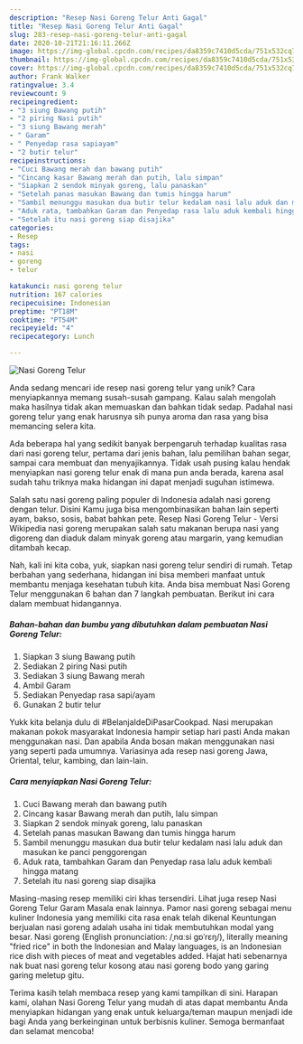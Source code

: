 ```yaml
---
description: "Resep Nasi Goreng Telur Anti Gagal"
title: "Resep Nasi Goreng Telur Anti Gagal"
slug: 283-resep-nasi-goreng-telur-anti-gagal
date: 2020-10-21T21:16:11.266Z
image: https://img-global.cpcdn.com/recipes/da8359c7410d5cda/751x532cq70/nasi-goreng-telur-foto-resep-utama.jpg
thumbnail: https://img-global.cpcdn.com/recipes/da8359c7410d5cda/751x532cq70/nasi-goreng-telur-foto-resep-utama.jpg
cover: https://img-global.cpcdn.com/recipes/da8359c7410d5cda/751x532cq70/nasi-goreng-telur-foto-resep-utama.jpg
author: Frank Walker
ratingvalue: 3.4
reviewcount: 9
recipeingredient:
- "3 siung Bawang putih"
- "2 piring Nasi putih"
- "3 siung Bawang merah"
- " Garam"
- " Penyedap rasa sapiayam"
- "2 butir telur"
recipeinstructions:
- "Cuci Bawang merah dan bawang putih"
- "Cincang kasar Bawang merah dan putih, lalu simpan"
- "Siapkan 2 sendok minyak goreng, lalu panaskan"
- "Setelah panas masukan Bawang dan tumis hingga harum"
- "Sambil menunggu masukan dua butir telur kedalam nasi lalu aduk dan masukan ke panci penggorengan"
- "Aduk rata, tambahkan Garam dan Penyedap rasa lalu aduk kembali hingga matang"
- "Setelah itu nasi goreng siap disajika"
categories:
- Resep
tags:
- nasi
- goreng
- telur

katakunci: nasi goreng telur 
nutrition: 167 calories
recipecuisine: Indonesian
preptime: "PT18M"
cooktime: "PT54M"
recipeyield: "4"
recipecategory: Lunch

---
```



![Nasi Goreng Telur](https://img-global.cpcdn.com/recipes/da8359c7410d5cda/751x532cq70/nasi-goreng-telur-foto-resep-utama.jpg)

Anda sedang mencari ide resep nasi goreng telur yang unik? Cara menyiapkannya memang susah-susah gampang. Kalau salah mengolah maka hasilnya tidak akan memuaskan dan bahkan tidak sedap. Padahal nasi goreng telur yang enak harusnya sih punya aroma dan rasa yang bisa memancing selera kita.

Ada beberapa hal yang sedikit banyak berpengaruh terhadap kualitas rasa dari nasi goreng telur, pertama dari jenis bahan, lalu pemilihan bahan segar, sampai cara membuat dan menyajikannya. Tidak usah pusing kalau hendak menyiapkan nasi goreng telur enak di mana pun anda berada, karena asal sudah tahu triknya maka hidangan ini dapat menjadi suguhan istimewa.

Salah satu nasi goreng paling populer di Indonesia adalah nasi goreng dengan telur. Disini Kamu juga bisa mengombinasikan bahan lain seperti ayam, bakso, sosis, babat bahkan pete. Resep Nasi Goreng Telur - Versi Wikipedia nasi goreng merupakan salah satu makanan berupa nasi yang digoreng dan diaduk dalam minyak goreng atau margarin, yang kemudian ditambah kecap.


Nah, kali ini kita coba, yuk, siapkan nasi goreng telur sendiri di rumah. Tetap berbahan yang sederhana, hidangan ini bisa memberi manfaat untuk membantu menjaga kesehatan tubuh kita. Anda bisa membuat Nasi Goreng Telur menggunakan 6 bahan dan 7 langkah pembuatan. Berikut ini cara dalam membuat hidangannya.

<!--inarticleads1-->

##### Bahan-bahan dan bumbu yang dibutuhkan dalam pembuatan Nasi Goreng Telur:

1. Siapkan 3 siung Bawang putih
1. Sediakan 2 piring Nasi putih
1. Sediakan 3 siung Bawang merah
1. Ambil  Garam
1. Sediakan  Penyedap rasa sapi/ayam
1. Gunakan 2 butir telur


Yukk kita belanja dulu di #BelanjaIdeDiPasarCookpad. Nasi merupakan makanan pokok masyarakat Indonesia hampir setiap hari pasti Anda makan menggunakan nasi. Dan apabila Anda bosan makan menggunakan nasi yang seperti pada umumnya. Variasinya ada resep nasi goreng Jawa, Oriental, telur, kambing, dan lain-lain. 

<!--inarticleads2-->

##### Cara menyiapkan Nasi Goreng Telur:

1. Cuci Bawang merah dan bawang putih
1. Cincang kasar Bawang merah dan putih, lalu simpan
1. Siapkan 2 sendok minyak goreng, lalu panaskan
1. Setelah panas masukan Bawang dan tumis hingga harum
1. Sambil menunggu masukan dua butir telur kedalam nasi lalu aduk dan masukan ke panci penggorengan
1. Aduk rata, tambahkan Garam dan Penyedap rasa lalu aduk kembali hingga matang
1. Setelah itu nasi goreng siap disajika


Masing-masing resep memiliki ciri khas tersendiri. Lihat juga resep Nasi Goreng Telur Garam Masala enak lainnya. Pamor nasi goreng sebagai menu kuliner Indonesia yang memiliki cita rasa enak telah dikenal Keuntungan berjualan nasi goreng adalah usaha ini tidak membutuhkan modal yang besar. Nasi goreng (English pronunciation: /ˌnɑːsi ɡɒˈrɛŋ/), literally meaning &#34;fried rice&#34; in both the Indonesian and Malay languages, is an Indonesian rice dish with pieces of meat and vegetables added. Hajat hati sebenarnya nak buat nasi goreng telur kosong atau nasi goreng bodo yang garing garing meletup gitu. 

Terima kasih telah membaca resep yang kami tampilkan di sini. Harapan kami, olahan Nasi Goreng Telur yang mudah di atas dapat membantu Anda menyiapkan hidangan yang enak untuk keluarga/teman maupun menjadi ide bagi Anda yang berkeinginan untuk berbisnis kuliner. Semoga bermanfaat dan selamat mencoba!
